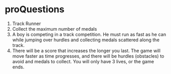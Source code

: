 # proQuestions
1. Track Runner
2. Collect the maximum number of medals
3. A boy is competing in a track competition. He must run as fast as he can while jumping over hurdles and collecting medals scattered along the track. 
4. There will be a score that increases the longer you last. The game will move faster as time progresses, and there will be hurdles (obstacles) to avoid and medals to collect. You will only have 3 lives, or the game ends.
